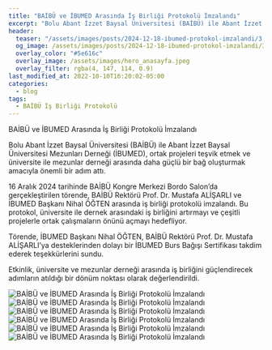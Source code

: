 ```yaml
---
title: "BAİBÜ ve İBUMED Arasında İş Birliği Protokolü İmzalandı"
excerpt: "Bolu Abant İzzet Baysal Üniversitesi (BAİBÜ) ile Abant İzzet Baysal Üniversitesi Mezunları Derneği (İBUMED), ortak projeleri teşvik etmek ve üniversite ile mezunlar derneği arasında daha güçlü bir bağ oluşturmak amacıyla önemli bir adım attı."
header:
  teaser: "/assets/images/posts/2024-12-18-ibumed-protokol-imzalandi/3.png"
  og_image: /assets/images/posts/2024-12-18-ibumed-protokol-imzalandi/3.png
  overlay_color: "#5e616c"
  overlay_image: /assets/images/hero_anasayfa.jpeg
  overlay_filter: rgba(4, 147, 114, 0.9)
last_modified_at: 2022-10-10T16:20:02-05:00
categories:
  - blog
tags:
  - BAİBÜ İş Birliği Protokolü
---
```



BAİBÜ ve İBUMED Arasında İş Birliği Protokolü İmzalandı

Bolu Abant İzzet Baysal Üniversitesi (BAİBÜ) ile Abant İzzet Baysal Üniversitesi Mezunları Derneği (İBUMED), ortak projeleri teşvik etmek ve üniversite ile mezunlar derneği arasında daha güçlü bir bağ oluşturmak amacıyla önemli bir adım attı.

16 Aralık 2024 tarihinde BAİBÜ Kongre Merkezi Bordo Salon’da gerçekleştirilen törende, BAİBÜ Rektörü Prof. Dr. Mustafa ALİŞARLI ve İBUMED Başkanı Nihal ÖĞTEN arasında iş birliği protokolü imzalandı. Bu protokol, üniversite ile dernek arasındaki iş birliğini artırmayı ve çeşitli projelerle ortak çalışmaların önünü açmayı hedefliyor.

Törende, İBUMED Başkanı Nihal ÖĞTEN, BAİBÜ Rektörü Prof. Dr. Mustafa ALİŞARLI’ya desteklerinden dolayı bir İBUMED Burs Bağışı Sertifikası takdim ederek teşekkürlerini sundu.

Etkinlik, üniversite ve mezunlar derneği arasında iş birliğini güçlendirecek adımların atıldığı bir dönüm noktası olarak değerlendirildi.


<img src="{{ site.url }}{{ site.baseurl }}/assets/images/posts/2024-12-18-ibumed-protokol-imzalandi/1.png" alt="BAİBÜ ve İBUMED Arasında İş Birliği Protokolü İmzalandı">

<img src="{{ site.url }}{{ site.baseurl }}/assets/images/posts/2024-12-18-ibumed-protokol-imzalandi/2.png" alt="BAİBÜ ve İBUMED Arasında İş Birliği Protokolü İmzalandı">

<img src="{{ site.url }}{{ site.baseurl }}/assets/images/posts/2024-12-18-ibumed-protokol-imzalandi/3.png" alt="BAİBÜ ve İBUMED Arasında İş Birliği Protokolü İmzalandı">

<img src="{{ site.url }}{{ site.baseurl }}/assets/images/posts/2024-12-18-ibumed-protokol-imzalandi/4.png" alt="BAİBÜ ve İBUMED Arasında İş Birliği Protokolü İmzalandı">

<img src="{{ site.url }}{{ site.baseurl }}/assets/images/posts/2024-12-18-ibumed-protokol-imzalandi/5.png" alt="BAİBÜ ve İBUMED Arasında İş Birliği Protokolü İmzalandı">

<img src="{{ site.url }}{{ site.baseurl }}/assets/images/posts/2024-12-18-ibumed-protokol-imzalandi/6.png" alt="BAİBÜ ve İBUMED Arasında İş Birliği Protokolü İmzalandı">
